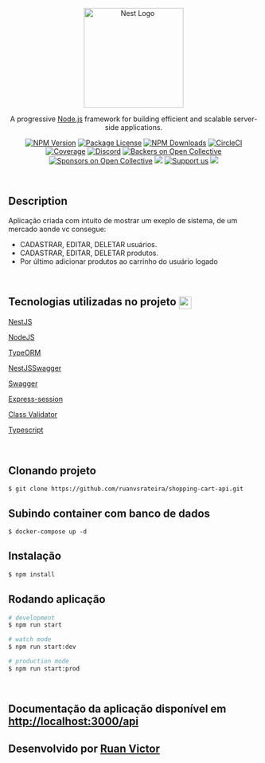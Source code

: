 <p align="center">
  <a href="http://nestjs.com/" target="blank"><img src="https://nestjs.com/img/logo-small.svg" width="200" alt="Nest Logo" /></a>
</p>

[circleci-image]: https://img.shields.io/circleci/build/github/nestjs/nest/master?token=abc123def456
[circleci-url]: https://circleci.com/gh/nestjs/nest

  <p align="center">A progressive <a href="http://nodejs.org" target="_blank">Node.js</a> framework for building efficient and scalable server-side applications.</p>
    <p align="center">
<a href="https://www.npmjs.com/~nestjscore" target="_blank"><img src="https://img.shields.io/npm/v/@nestjs/core.svg" alt="NPM Version" /></a>
<a href="https://www.npmjs.com/~nestjscore" target="_blank"><img src="https://img.shields.io/npm/l/@nestjs/core.svg" alt="Package License" /></a>
<a href="https://www.npmjs.com/~nestjscore" target="_blank"><img src="https://img.shields.io/npm/dm/@nestjs/common.svg" alt="NPM Downloads" /></a>
<a href="https://circleci.com/gh/nestjs/nest" target="_blank"><img src="https://img.shields.io/circleci/build/github/nestjs/nest/master" alt="CircleCI" /></a>
<a href="https://coveralls.io/github/nestjs/nest?branch=master" target="_blank"><img src="https://coveralls.io/repos/github/nestjs/nest/badge.svg?branch=master#9" alt="Coverage" /></a>
<a href="https://discord.gg/G7Qnnhy" target="_blank"><img src="https://img.shields.io/badge/discord-online-brightgreen.svg" alt="Discord"/></a>
<a href="https://opencollective.com/nest#backer" target="_blank"><img src="https://opencollective.com/nest/backers/badge.svg" alt="Backers on Open Collective" /></a>
<a href="https://opencollective.com/nest#sponsor" target="_blank"><img src="https://opencollective.com/nest/sponsors/badge.svg" alt="Sponsors on Open Collective" /></a>
  <a href="https://paypal.me/kamilmysliwiec" target="_blank"><img src="https://img.shields.io/badge/Donate-PayPal-ff3f59.svg"/></a>
    <a href="https://opencollective.com/nest#sponsor"  target="_blank"><img src="https://img.shields.io/badge/Support%20us-Open%20Collective-41B883.svg" alt="Support us"></a>
  <a href="https://twitter.com/nestframework" target="_blank"><img src="https://img.shields.io/twitter/follow/nestframework.svg?style=social&label=Follow"></a>
</p>

  <br />

## Description

Aplicação criada com intuito de mostrar um exeplo de sistema, de um mercado aonde vc consegue: 

- CADASTRAR, EDITAR, DELETAR usuários. 
- CADASTRAR, EDITAR, DELETAR produtos. 
- Por último adicionar produtos ao carrinho do usuário logado

<br />

## Tecnologias utilizadas no projeto  <img style="height: 25px" align="center" src="https://github.githubassets.com/images/icons/emoji/unicode/1f680.png" />


[NestJS](https://github.com/nestjs/nest)

[NodeJS](https://nodejs.org/en/)

[TypeORM](https://www.prisma.io/)

[NestJSSwagger](https://docs.nestjs.com/openapi/introduction)

[Swagger](https://swagger.io/)

[Express-session](https://www.npmjs.com/package/express-session)

[Class Validator](https://docs.nestjs.com/techniques/validation)

[Typescript](https://www.typescriptlang.org/)

<br />

## Clonando projeto 

```
$ git clone https://github.com/ruanvsrateira/shopping-cart-api.git
```


## Subindo container com banco de dados

```
$ docker-compose up -d
```

## Instalação

```bash
$ npm install
```

## Rodando aplicação

```bash
# development
$ npm run start

# watch mode
$ npm run start:dev

# production mode
$ npm run start:prod
```

<br />

## Documentação da aplicação disponível em [http://localhost:3000/api](http://localhost:3000/api)


## Desenvolvido por <a href="https://www.linkedin.com/in/ruanvsrateira" target="__blank">Ruan Victor</a>

